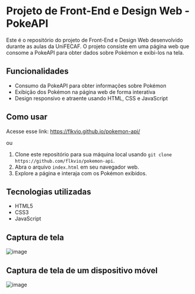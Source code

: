 # Projeto de Front-End e Design Web - PokeAPI

Este é o repositório do projeto de Front-End e Design Web desenvolvido durante as aulas da UniFECAF. O projeto consiste em uma página web que consome a PokeAPI para obter dados sobre Pokémon e exibi-los na tela.

## Funcionalidades

- Consumo da PokeAPI para obter informações sobre Pokémon
- Exibição dos Pokémon na página web de forma interativa
- Design responsivo e atraente usando HTML, CSS e JavaScript

## Como usar

  Acesse esse link: <a href="https://flkvio.github.io/pokemon-api/">https://flkvio.github.io/pokemon-api/</a>

  ou

1. Clone este repositório para sua máquina local usando `git clone https://github.com/flkvio/pokemon-api`.
2. Abra o arquivo `index.html` em seu navegador web.
3. Explore a página e interaja com os Pokémon exibidos.

## Tecnologias utilizadas

- HTML5
- CSS3
- JavaScript

## Captura de tela

![image](https://github.com/flkvio/pokemon-api/assets/105506000/5105949e-0606-4b0e-954a-c2d89f37cc81)

## Captura de tela de um dispositivo móvel
![image](https://github.com/flkvio/pokemon-api/assets/105506000/59070d2a-2d18-41b8-b79a-ea798a567199)

